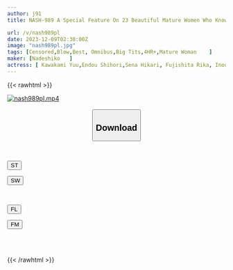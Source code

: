 ```yaml
---
author: j91
title: NASH-989 A Special Feature On 23 Beautiful Mature Women Who Know All About Men And Their Erotic Blowjobs VOL.02

url: /v/nash989pl
date: 2023-12-09T02:30:00Z
image: "nash989pl.jpg"
tags: [Censored,Blow,Best, Omnibus,Big Tits,4HR+,Mature Woman	 ]
maker: [Nadeshiko   ]
actress: [ Kawakami Yuu,Endou Shihori,Sena Hikari, Fujishita Rika, Inoue Ayako, Shimazu Kaoru, Miyamura Nanako ,Iiyama Kaori,Isumi Yuume, Takeuchi Natsuki ]
---
```



{{< rawhtml >}}

<div class="video" data-videoid="vLaqk8DwQ8F4glM">
    <a href="javascript:;">
        <img src="/v/nash989pl/nash989pl.jpg" width="WIDTH" height="HEIGHT" alt="nash989pl.mp4" loading="lazy">
    </a>
</div>

<script type="text/javascript" src="https://j91.asia/asset/on-demand-st.js"></script>

<br>
  <link rel="stylesheet" href="https://j91.asia/asset/bs5.css">
  
  <center>
  <button class="btn btn-primary" type="button" data-bs-toggle="collapse" data-bs-target=".multi-collapse" aria-expanded="false" aria-controls="multiCollapseExample1 multiCollapseExample2"><h2>Download</h2></button></center>
</p>
<div class="row">
  <div class="col">
    <div class="collapse multi-collapse" id="multiCollapseExample1">
      <div class="card card-body">
	      	      <br>
<div class="buttons">  
<p><a href="https://streamtape.to/v/vLaqk8DwQ8F4glM" target="_blank"><button class="btn-hover color-3"><i class="fa fa-download"></i> ST</button></a></p>
<p><a href="https://flaswish.com/zf1gl49d4i24" target="_blank"><button class="btn-hover color-2"><i class="fa fa-download"></i> SW</button></a></p></div>
    </div>
  </div>
</div>
  <div class="col">
    <div class="collapse multi-collapse" id="multiCollapseExample2">
      <div class="card card-body">
	      <br>
<div class="buttons">
<p><a href="javascript:;" target="_blank"><button class="btn-hover color-9"><i class="fa fa-download"></i> FL</button></a></p>
<p><a href="javascript:;" target="_blank"><button class="btn-hover color-8"><i class="fa fa-download"></i> FM</button></a></p></div>
<br><br>
      </div>
    </div>
  </div>
</div>

{{< /rawhtml >}}